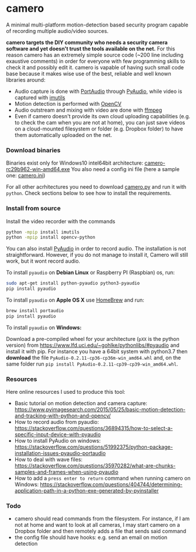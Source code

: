 # camero

A minimal multi-platform motion-detection based security program capable of recording multiple audio/video sources.

**camero targets the DIY community who needs a security camera software and yet doesn't trust the tools available on the net.** For this reason camero has an extremely simple source code (~200 line including exaustive comments) in order for everyone with few programming skills to check it and possibly edit it. camero is vapable of having such small code base because it makes wise use of the best, reliable and well known libraries around:

- Audio capture is done with [PortAudio](http://audioport.org) through [PyAudio](https://people.csail.mit.edu/hubert/pyaudio/), while video is captured with [imutils](https://github.com/jrosebr1/imutils)
- Motion detection is performed with [OpenCV](https://docs.opencv.org/master/d1/dfb/intro.html)
- Audio outstream and mixing with video are done with [ffmpeg](https://ffmpeg.org)
- Even if camero doesn't provide its own cloud uploading capabilities (e.g. to check the cam when  you are not at home), you can just save videos on a cloud-mounted filesystem or folder (e.g. Dropbox folder) to have them automatically uploaded on the net.

### Download binaries

Binaries exist only for Windows10 intel64bit architecture: [camero-rc29b962-win-amd64.exe](https://drive.google.com/file/d/1wMkS8kcDpPYoT-4IEiH6XBLqGXJE6zCD/view?usp=sharing)
You also need a config ini file (here a sample one: [camero.ini](https://github.com/aragagnin/camero/blob/master/camero.ini))

For all other acrhitectures you need to download [camero.py](https://github.com/aragagnin/camero/blob/master/camero.py) and run it with `python`. Check  sections below to see how to install the requirements. 

### Install from source

Install the video recorder with the commands

```bash
python -mpip install imutils
python -mpip install opencv-python
```

You can also install [PyAudio](https://pypi.org/project/PyAudio/) in order to record audio. 
The installation is not straightforward. However, if you do not manage to install it, Camero will still work, but it wont record audio.

To install `pyaudio` on **Debian Linux** or Raspberry PI (Raspbian) os, run:
```bash
sudo apt-get install python-pyaudio python3-pyaudio 
pip install pyaudio
```

To install `pyaudio` on **Apple OS X** use [HomeBrew](https://brew.sh/index_it) and run:
```bash
brew install portaudio
pip install pyaudio
``` 

To install `pyaudio` on  **Windows:**

Download a pre-compiled wheel for your architecture (`pXX` is the python version) from https://www.lfd.uci.edu/~gohlke/pythonlibs/#pyaudio and install it with pip. For instance you have a 64bit system with python3.7 then **download** the file `PyAudio‑0.2.11‑cp36‑cp36m‑win_amd64.whl` and, on the same folder run `pip install PyAudio‑0.2.11‑cp39‑cp39‑win_amd64.whl`.

### Resources

Here online resources I used to produce this tool:

- Basic tutorial on motion detection and camera capture: https://www.pyimagesearch.com/2015/05/25/basic-motion-detection-and-tracking-with-python-and-opencv/
- How to record audio from pyaudio: https://stackoverflow.com/questions/36894315/how-to-select-a-specific-input-device-with-pyaudio
- How to install PyAudio on windows: https://stackoverflow.com/questions/51992375/python-package-installation-issues-pyaudio-portaudio
- How to deal with wave files: https://stackoverflow.com/questions/35970282/what-are-chunks-samples-and-frames-when-using-pyaudio
- How to add a `press enter to return` command when running camero on Windows:   https://stackoverflow.com/questions/404744/determining-application-path-in-a-python-exe-generated-by-pyinstaller

### Todo

- camero should read commands from the filesystem. For instance, if I am not at home and want to look at all cameras, I may start camero on a Dropbox folder and then remotely adds a file that sends said command
- the config file should have hooks: e.g. send an email on motion detection

